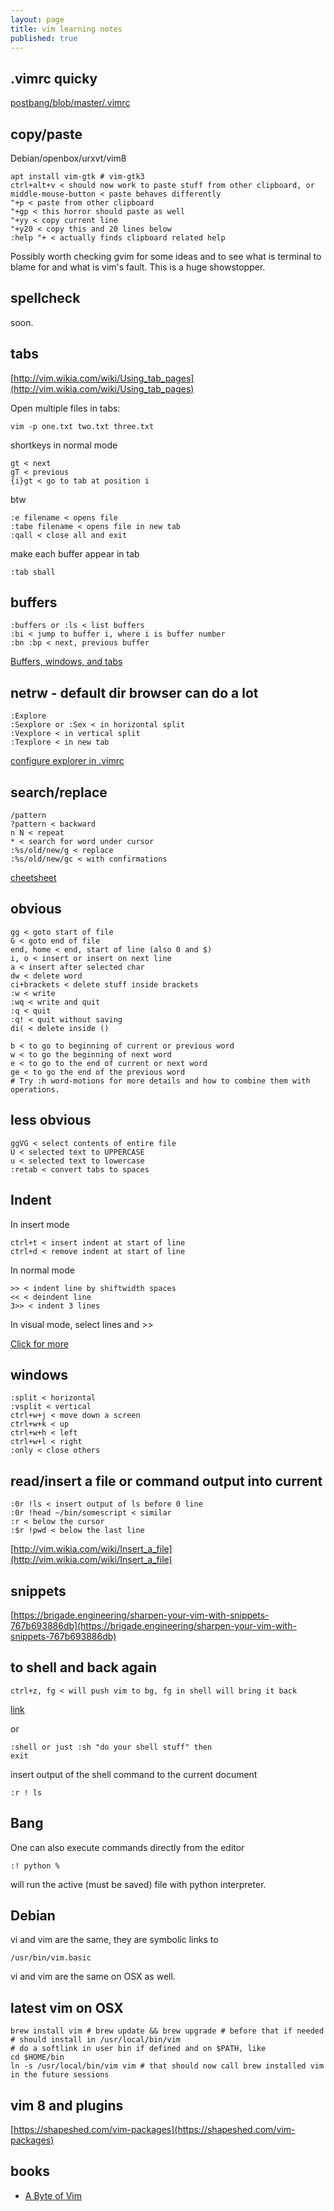 ```yaml
---
layout: page
title: vim learning notes
published: true
---
```


## .vimrc quicky

[postbang/blob/master/.vimrc](https://github.com/brontosaurusrex/postbang/blob/master/.vimrc)

## copy/paste

Debian/openbox/urxvt/vim8

    apt install vim-gtk # vim-gtk3
    ctrl+alt+v < should now work to paste stuff from other clipboard, or
    middle-mouse-button < paste behaves differently
    "+p < paste from other clipboard 
    "+gp < this horror should paste as well
    "+yy < copy current line
    "+y20 < copy this and 20 lines below
    :help "+ < actually finds clipboard related help

Possibly worth checking gvim for some ideas and to see what is terminal to blame for and what is vim's fault. This is a huge showstopper.

## spellcheck 

soon.

## tabs
[http://vim.wikia.com/wiki/Using_tab_pages](http://vim.wikia.com/wiki/Using_tab_pages)  

Open multiple files in tabs:

    vim -p one.txt two.txt three.txt

shortkeys in normal mode

    gt < next
    gT < previous
    {i}gt < go to tab at position i

btw

    :e filename < opens file
    :tabe filename < opens file in new tab
    :qall < close all and exit

make each buffer appear in tab

    :tab sball

## buffers

    :buffers or :ls < list buffers
    :bi < jump to buffer i, where i is buffer number
    :bn :bp < next, previous buffer

[Buffers, windows, and tabs](https://sanctum.geek.nz/arabesque/buffers-windows-tabs/)  

## netrw - default dir browser can do a lot

    :Explore
    :Sexplore or :Sex < in horizontal split
    :Vexplore < in vertical split
    :Texplore < in new tab

[configure explorer in .vimrc](https://shapeshed.com/vim-netrw/#netrw-the-unloved-directory-browser)  

## search/replace

    /pattern
    ?pattern < backward
    n N < repeat
    * < search for word under cursor
    :%s/old/new/g < replace
    :%s/old/new/gc < with confirmations

[cheetsheet](http://www.worldtimzone.com/res/vi.html)

## obvious

    gg < goto start of file
    G < goto end of file
    end, home < end, start of line (also 0 and $)
    i, o < insert or insert on next line
    a < insert after selected char
    dw < delete word
    ci+brackets < delete stuff inside brackets
    :w < write
    :wq < write and quit
    :q < quit
    :q! < quit without saving
    di( < delete inside ()

    b < to go to beginning of current or previous word
    w < to go the beginning of next word
    e < to go to the end of current or next word
    ge < to go the end of the previous word
    # Try :h word-motions for more details and how to combine them with operations.

## less obvious

    ggVG < select contents of entire file
    U < selected text to UPPERCASE                                           
    u < selected text to lowercase                                     
    :retab < convert tabs to spaces 

## Indent

In insert mode

    ctrl+t < insert indent at start of line
    ctrl+d < remove indent at start of line

In normal mode

    >> < indent line by shiftwidth spaces
    << < deindent line 
    3>> < indent 3 lines

In visual mode, select lines and >>

[Click for more](https://stackoverflow.com/questions/235839/indent-multiple-lines-quickly-in-vi)

## windows

    :split < horizontal
    :vsplit < vertical    
    ctrl+w+j < move down a screen
    ctrl+w+k < up
    ctrl+w+h < left
    ctrl+w+l < right    
    :only < close others

## read/insert a file or command output into current

    :0r !ls < insert output of ls before 0 line
    :0r !head ~/bin/somescript < similar
    :r < below the cursor
    :$r !pwd < below the last line

[http://vim.wikia.com/wiki/Insert_a_file](http://vim.wikia.com/wiki/Insert_a_file)

## snippets

[https://brigade.engineering/sharpen-your-vim-with-snippets-767b693886db](https://brigade.engineering/sharpen-your-vim-with-snippets-767b693886db)

## to shell and back again

    ctrl+z, fg < will push vim to bg, fg in shell will bring it back

[link](http://stackoverflow.com/questions/1879219/how-to-temporarily-exit-vim-and-go-back)

or

    :shell or just :sh "do your shell stuff" then 
    exit

insert output of the shell command to the current document

    :r ! ls

## Bang

One can also execute commands directly from the editor

    :! python %

will run the active (must be saved) file with python interpreter.

## Debian

vi and vim are the same, they are symbolic links to 

    /usr/bin/vim.basic

vi and vim are the same on OSX as well.

## latest vim on OSX

    brew install vim # brew update && brew upgrade # before that if needed
    # should install in /usr/local/bin/vim
    # do a softlink in user bin if defined and on $PATH, like
    cd $HOME/bin
    ln -s /usr/local/bin/vim vim # that should now call brew installed vim in the future sessions

## vim 8 and plugins

[https://shapeshed.com/vim-packages](https://shapeshed.com/vim-packages)

## books

 - [A Byte of Vim](https://vim.swaroopch.com/)
